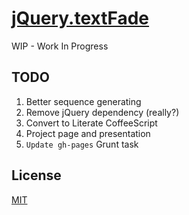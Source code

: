 # [jQuery.textFade](http://mdesantis.github.io/jquery.textfade)

WIP - Work In Progress

## TODO

1. Better sequence generating
1. Remove jQuery dependency (really?)
1. Convert to Literate CoffeeScript
1. Project page and presentation
1. `Update gh-pages` Grunt task

## License

[MIT](LICENSE)